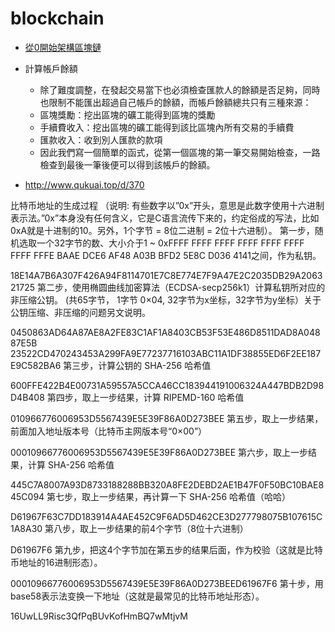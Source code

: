 # blockchain

* [從0開始架構區塊鏈](https://ithelp.ithome.com.tw/2020ironman/articles/2255)

* 計算帳戶餘額
    * 除了難度調整，在發起交易當下也必須檢查匯款人的餘額是否足夠，同時也限制不能匯出超過自己帳戶的餘額，而帳戶餘額總共只有三種來源：
    * 區塊獎勵：挖出區塊的礦工能得到區塊的獎勵
    * 手續費收入：挖出區塊的礦工能得到該比區塊內所有交易的手續費
    * 匯款收入：收到別人匯款的款項
    * 因此我們寫一個簡單的函式，從第一個區塊的第一筆交易開始檢查，一路檢查到最後一筆後便可以得到該帳戶的餘額。

* http://www.qukuai.top/d/370

比特币地址的生成过程
（说明: 有些数字以”0x”开头，意思是此数字使用十六进制表示法。”0x”本身没有任何含义，它是C语言流传下来的，约定俗成的写法，比如0xA就是十进制的10。另外，1个字节 = 8位二进制 = 2位十六进制）。
第一步，随机选取一个32字节的数、大小介于1 ~ 0xFFFF FFFF FFFF FFFF FFFF FFFF FFFF FFFE BAAE DCE6 AF48 A03B BFD2 5E8C D036 4141之间，作为私钥。

18E14A7B6A307F426A94F8114701E7C8E774E7F9A47E2C2035DB29A206321725
第二步，使用椭圆曲线加密算法（ECDSA-secp256k1）计算私钥所对应的非压缩公钥。 (共65字节， 1字节 0×04, 32字节为x坐标，32字节为y坐标）关于公钥压缩、非压缩的问题另文说明。

0450863AD64A87AE8A2FE83C1AF1A8403CB53F53E486D8511DAD8A04887E5B
23522CD470243453A299FA9E77237716103ABC11A1DF38855ED6F2EE187E9C582BA6
第三步，计算公钥的 SHA-256 哈希值

600FFE422B4E00731A59557A5CCA46CC183944191006324A447BDB2D98D4B408
第四步，取上一步结果，计算 RIPEMD-160 哈希值

010966776006953D5567439E5E39F86A0D273BEE
第五步，取上一步结果，前面加入地址版本号（比特币主网版本号“0×00”）

00010966776006953D5567439E5E39F86A0D273BEE
第六步，取上一步结果，计算 SHA-256 哈希值

445C7A8007A93D8733188288BB320A8FE2DEBD2AE1B47F0F50BC10BAE845C094
第七步，取上一步结果，再计算一下 SHA-256 哈希值（哈哈）

D61967F63C7DD183914A4AE452C9F6AD5D462CE3D277798075B107615C1A8A30
第八步，取上一步结果的前4个字节（8位十六进制）

D61967F6
第九步，把这4个字节加在第五步的结果后面，作为校验（这就是比特币地址的16进制形态）。

00010966776006953D5567439E5E39F86A0D273BEED61967F6
第十步，用base58表示法变换一下地址（这就是最常见的比特币地址形态）。

16UwLL9Risc3QfPqBUvKofHmBQ7wMtjvM